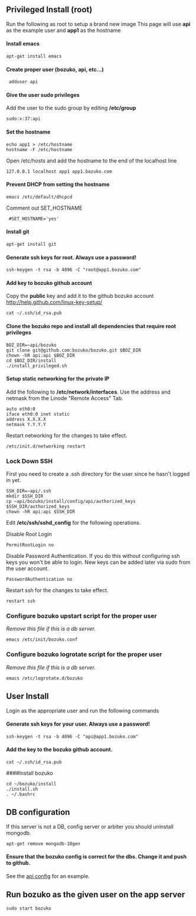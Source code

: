 ## Privileged Install (root)
Run the following as root to setup a brand new image
This page will use **api** as the example user and **app1** as the hostname


#### Install emacs
    apt-get install emacs

#### Create proper user (bozuko, api, etc...)
     adduser api 

#### Give the user sudo privileges

Add the user to the sudo group by editing **/etc/group**

    sudo:x:37:api

#### Set the hostname
    echo app1 > /etc/hostname
    hostname -F /etc/hostname

Open /etc/hosts and add the hostname to the end of the localhost line

    127.0.0.1 localhost app1 app1.bozuko.com

#### Prevent DHCP from setting the hostname
    emacs /etc/default/dhcpcd 

Comment out SET_HOSTNAME

     #SET_HOSTNAME='yes'

#### Install git
    apt-get install git

#### Generate ssh keys for root. **Always use a password!**
    ssh-keygen -t rsa -b 4096 -C "root@app1.bozuko.com"

#### Add key to bozuko github account
Copy the **public** key and add it to the github bozuko account 
http://help.github.com/linux-key-setup/

    cat ~/.ssh/id_rsa.pub

#### Clone the bozuko repo and install all dependencies that require root privileges
    BOZ_DIR=~api/bozuko
    git clone git@github.com:bozuko/bozuko.git $BOZ_DIR
    chown -hR api:api $BOZ_DIR
    cd $BOZ_DIR/install
    ./install_privileged.sh

#### Setup static networking for the private IP 

Add the following to **/etc/network/interfaces**. Use the address and netmask from the Linode "Remote Access" Tab.

    auto eth0:0
    iface eth0:0 inet static
    address X.X.X.X
    netmask Y.Y.Y.Y

Restart networking for the changes to take effect.

    /etc/init.d/networking restart

### Lock Down SSH

First you need to create a .ssh directory for the user since he hasn't logged in yet.

    SSH_DIR=~api/.ssh 
    mkdir $SSH_DIR
    cp ~api/bozuko/install/config/api/authorized_keys $SSH_DIR/authorized_keys
    chown -hR api:api $SSH_DIR

Edit **/etc/ssh/sshd_config** for the following operations.

Disable Root Login
    
    PermitRootLogin no

Disable Password Authentication. If you do this without configuring ssh keys you won't be able to login. 
New keys can be added later via sudo from the user account.

    PasswordAuthentication no

Restart ssh for the changes to take effect.

    restart ssh

### Configure bozuko upstart script for the proper user
*Remove this file if this is a db server.*

    emacs /etc/init/bozuko.conf

### Configure bozuko logrotate script for the proper user
*Remove this file if this is a db server.*

    emacs /etc/logrotate.d/bozuko

## User Install

Login as the appropriate user and run the following commands


#### Generate ssh keys for your user. **Always use a password!**
    
    ssh-keygen -t rsa -b 4096 -C "api@app1.bozuko.com"

#### Add the key to the bozuko github account.
    
    cat ~/.ssh/id_rsa.pub

####Install bozuko

    cd ~/bozuko/install
    ./install.sh
    . ~/.bashrc


## DB configuration


If this server is not a DB, config server or arbiter you should uninstall mongodb. 

    apt-get remove mongodb-10gen


#### Ensure that the bozuko config is correct for the dbs. Change it and push to github.
See the [api config](https://github.com/bozuko/bozuko/blob/master/config/api.js) for an example.

## Run bozuko as the given user on the app server
    sudo start bozuko
